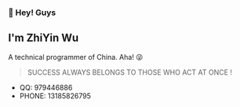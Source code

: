 ### 👋 Hey! Guys
## I'm ZhiYin Wu

 A technical programmer of China. Aha! 😜

> SUCCESS ALWAYS BELONGS TO THOSE WHO ACT AT ONCE !

- QQ: 979446886
- PHONE: 13185826795
